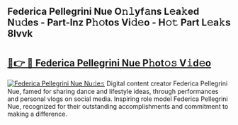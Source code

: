 ## Federica Pellegrini Nue O𝚗𝚕yf𝚊ns L𝚎a𝚔ed N𝚞𝚍es - Part-lnz P𝚑𝚘tos Vi𝚍𝚎o - H𝚘𝚝 Part L𝚎a𝚔s 8lvvk

# <h2><a href="http://kfdtkm.oniu.top/?m=Federica+Pellegrini+Nue">🔗👉 🔴 Federica Pellegrini Nue P𝚑ot𝚘𝚜 V𝚒d𝚎o</a></h2>

[![Federica Pellegrini Nue Nu𝚍e𝚜](https://i.imgur.com/0qMVB7G.gif)](http://kfdtkm.oniu.top/?m=Federica+Pellegrini+Nue)
Digital content creator Federica Pellegrini Nue, famed for sharing dance and lifestyle ideas, through performances and personal vlogs on social media. Inspiring role model Federica Pellegrini Nue, recognized for their outstanding accomplishments and commitment to making a difference.  
